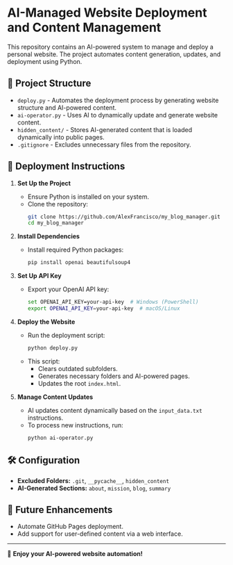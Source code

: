 # AI-Managed Website Deployment and Content Management

This repository contains an AI-powered system to manage and deploy a personal website. The project automates content generation, updates, and deployment using Python.

## 📂 Project Structure

- `deploy.py` - Automates the deployment process by generating website structure and AI-powered content.
- `ai-operator.py` - Uses AI to dynamically update and generate website content.
- `hidden_content/` - Stores AI-generated content that is loaded dynamically into public pages.
- `.gitignore` - Excludes unnecessary files from the repository.

## 🚀 Deployment Instructions

1. **Set Up the Project**
   - Ensure Python is installed on your system.
   - Clone the repository:
     ```sh
     git clone https://github.com/AlexFrancisco/my_blog_manager.git
     cd my_blog_manager
     ```

2. **Install Dependencies**
   - Install required Python packages:
     ```sh
     pip install openai beautifulsoup4
     ```

3. **Set Up API Key**
   - Export your OpenAI API key:
     ```sh
     set OPENAI_API_KEY=your-api-key  # Windows (PowerShell)
     export OPENAI_API_KEY=your-api-key  # macOS/Linux
     ```

4. **Deploy the Website**
   - Run the deployment script:
     ```sh
     python deploy.py
     ```
   - This script:
     - Clears outdated subfolders.
     - Generates necessary folders and AI-powered pages.
     - Updates the root `index.html`.

5. **Manage Content Updates**
   - AI updates content dynamically based on the `input_data.txt` instructions.
   - To process new instructions, run:
     ```sh
     python ai-operator.py
     ```

## 🛠️ Configuration

- **Excluded Folders:** `.git`, `__pycache__`, `hidden_content`
- **AI-Generated Sections:** `about`, `mission`, `blog`, `summary`

## 📝 Future Enhancements

- Automate GitHub Pages deployment.
- Add support for user-defined content via a web interface.

---

🎉 **Enjoy your AI-powered website automation!**

